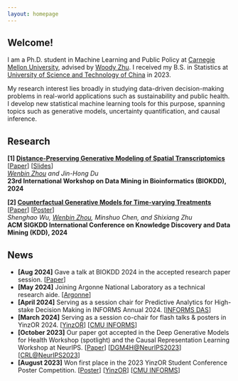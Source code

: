 ```yaml
---
layout: homepage
---
```


## Welcome!

I am a Ph.D. student in Machine Learning and Public Policy at [Carnegie Mellon University](https://www.cmu.edu/), advised by [Woody Zhu](https://sites.google.com/view/woodyzhu). I received my B.S. in Statistics at [University of Science and Technology of China](https://en.ustc.edu.cn/) in 2023. 

My research interest lies broadly in studying data-driven decision-making problems in real-world applications such as sustainability and public health.
I develop new statistical machine learning tools for this purpose, spanning topics such as generative models, uncertainty quantification, and causal inference.

## Research

<b>[1] [Distance-Preserving Generative Modeling of Spatial Transcriptomics](https://arxiv.org/abs/2408.00911)</b> [[Paper](https://arxiv.org/abs/2408.00911)] [[Slides](../assets/files/biokdd2024-slides.pdf)]<br/>
*<u>Wenbin Zhou</u> and Jin-Hong Du* <br/>
**23rd International Workshop on Data Mining in Bioinformatics (BIOKDD), 2024**

<b>[2] [Counterfactual Generative Models for Time-varying Treatments](https://arxiv.org/abs/2305.15742)</b> 
[[Paper](https://arxiv.org/abs/2408.00911)] [[Poster](../assets/files/kdd2024-poster.pdf)]<br/>
*Shenghao Wu, <u>Wenbin Zhou</u>, Minshuo Chen, and Shixiang Zhu* <br/>
**ACM SIGKDD International Conference on Knowledge Discovery and Data Mining (KDD), 2024**

## News
- **[Aug 2024]** Gave a talk at BIOKDD 2024 in the accepted research paper session. [[Paper](https://arxiv.org/abs/2408.00911)]
- **[May 2024]** Joining Argonne National Laboratory as a technical research aide. [[Argonne](https://www.anl.gov/)]
- **[April 2024]** Serving as a session chair for Predictive Analytics for High-stake Decision Making in INFORMS Annual 2024. [[INFORMS DAS](https://connect.informs.org/das/home)]
- **[March 2024]** Serving as a session co-chair for flash talks & posters in YinzOR 2024. [[YinzOR](https://yinzor.cmuinforms.org/)] [[CMU INFORMS](https://cmuinforms.org/)]
- **[October 2023]** Our paper got accepted in the Deep Generative Models for Health Workshop (spotlight) and the Causal Representation Learning Workshop at NeurIPS. [[Paper](https://arxiv.org/abs/2305.15742)] [[DGM4H@NeurIPS2023](https://neurips.cc/virtual/2023/workshop/66495)] [[CRL@NeurIPS2023](https://crl-workshop.github.io/)]
- **[August 2023]**  Won first place in the 2023 YinzOR Student Conference Poster Competition. [[Poster](../assets/files/counterfactualposter.pdf)] [[YinzOR](https://yinzor.cmuinforms.org/)] [[CMU INFORMS](https://cmuinforms.org/)]
